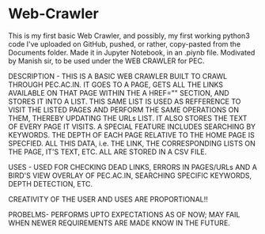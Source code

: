 # Web-Crawler
This is my first basic Web Crawler, and possibly, my first working python3 code I've uploaded on GitHub, pushed, or rather, copy-pasted from the Documents folder. 
Made it in Jupyter Notebook, in an .piynb file.
Modivated by Manish sir, to be used under the WEB CRAWLER for PEC.


DESCRIPTION -
THIS IS A BASIC WEB CRAWLER BUILT TO CRAWL THROUGH PEC.AC.IN.
IT GOES TO A PAGE, GETS ALL THE LINKS AVAILABLE ON THAT PAGE WITHIN THE A HREF="" SECTION, AND STORES IT INTO A LIST.
THIS SAME LIST IS USED AS REFFERENCE TO VISIT THE LISTED PAGES AND PERFORM THE SAME OPERATIONS ON THEM, THEREBY UPDATING THE URLs LIST.
IT ALSO STORES THE TEXT OF EVERY PAGE IT VISITS.
A SPECIAL FEATURE INCLUDES SEARCHING BY KEYWORDS.
THE DEPTH OF EACH PAGE RELATIVE TO THE HOME PAGE IS SPECFIED.
ALL THIS DATA, i.e. THE LINK, THE CORRESPONDING LISTS ON THE PAGE, IT'S TEXT, ETC. ALL ARE STORED IN A CSV FILE.
    
USES -
USED FOR CHECKING DEAD LINKS, ERRORS IN PAGES/URLs AND A BIRD'S VIEW OVERLAY OF PEC.AC.IN, SEARCHING SPECIFIC KEYWORDS, DEPTH DETECTION, ETC. 
    
    
   CREATIVITY OF THE USER AND USES ARE PROPORTIONAL!!
  
  
PROBELMS-
PERFORMS UPTO EXPECTATIONS AS OF NOW; MAY FAIL WHEN NEWER REQUIREMENTS ARE MADE KNOW IN THE FUTURE.
